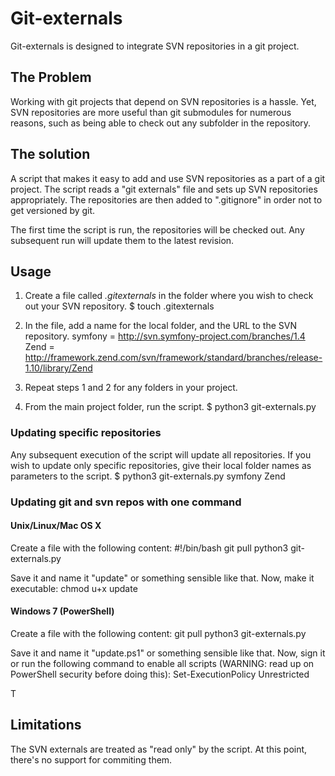 # Git-externals

Git-externals is designed to integrate SVN repositories in a git project. 

## The Problem
Working with git projects that depend on SVN repositories is a hassle. Yet, SVN repositories are more useful than git submodules for numerous reasons, such as being able to check out any subfolder in the repository.

## The solution
A script that makes it easy to add and use SVN repositories as a part of a git project. The script reads a "git externals" file and sets up SVN repositories appropriately. The repositories are then added to ".gitignore" in order not to get versioned by git.

The first time the script is run, the repositories will be checked out. Any subsequent run will update them to the latest revision.

## Usage
1. Create a file called _.gitexternals_ in the folder where you wish to check out your SVN repository.
		$ touch .gitexternals

2. In the file, add a name for the local folder, and the URL to the SVN repository.
		symfony = http://svn.symfony-project.com/branches/1.4
		Zend    = http://framework.zend.com/svn/framework/standard/branches/release-1.10/library/Zend

3. Repeat steps 1 and 2 for any folders in your project.
4. From the main project folder, run the script.
		$ python3 git-externals.py

### Updating specific repositories
Any subsequent execution of the script will update all repositories. If you wish to update only specific repositories, give their local folder names as parameters to the script.
		$ python3 git-externals.py symfony Zend

### Updating git and svn repos with one command
#### Unix/Linux/Mac OS X
Create a file with the following content:
    #!/bin/bash
    git pull
    python3 git-externals.py

Save it and name it "update" or something sensible like that. Now, make it executable:
    chmod u+x update

#### Windows 7 (PowerShell)
Create a file with the following content:
    git pull
    python3 git-externals.py

Save it and name it "update.ps1" or something sensible like that. Now, sign it or run the following command to enable all scripts (WARNING: read up on PowerShell security before doing this):
    Set-ExecutionPolicy Unrestricted

T
## Limitations
The SVN externals are treated as "read only" by the script. At this point, there's no support for commiting them.